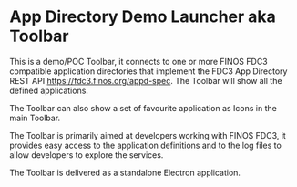 # App Directory Demo Launcher aka Toolbar

This is a demo/POC Toolbar, it connects to one or more FINOS FDC3 compatible application directories that implement the FDC3 App Directory REST API https://fdc3.finos.org/appd-spec. The Toolbar will show all the defined applications.

The Toolbar can also show a set of favourite application as Icons in the main Toolbar.

The Toolbar is primarily aimed at developers working with FINOS FDC3, it provides easy access to the application definitions and to the log files to allow developers to explore the services.

The Toolbar is delivered as a standalone Electron application.
